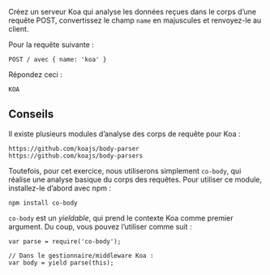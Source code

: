 Créez un serveur Koa qui analyse les données reçues dans le corps d’une requête
POST, convertissez le champ `name` en majuscules et renvoyez-le au client.

Pour la requête suivante :

```
POST / avec { name: 'koa' }
```

Répondez ceci :

```
KOA
```

## Conseils

Il existe plusieurs modules d’analyse des corps de requête pour Koa :

```
https://github.com/koajs/body-parser
https://github.com/koajs/body-parsers
```

Toutefois, pour cet exercice, nous utiliserons simplement `co-body`, qui
réalise une analyse basique du corps des requêtes.  Pour utiliser ce module,
installez-le d’abord avec npm :

```
npm install co-body
```

`co-body` est un *yieldable*, qui prend le contexte Koa comme premier argument.
Du coup, vous pouvez l’utiliser comme suit :

```
var parse = require('co-body');

// Dans le gestionnaire/middleware Koa :
var body = yield parse(this);
```
